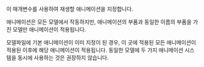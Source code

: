이 매개변수를 사용하여 재생할 애니메이션을 지정합니다.

애니메이션은 모든 모델에서 작동하지만, 애니메이션의 부품과 동일한 이름의 부품을 가진 모델만 애니메이션이 적용됩니다.

모델파일에 기본 애니메이션이 이미 지정이 된 경우, 이 곳에 적용된 모든 애니메이션이 적용된 이후에 해당 애니메이션이 적용됩니다. 동일한 모델에 두 가지 애니메이션 시스템을 동시에 사용하는 것은 권장하지 않습니다.
